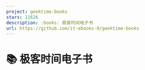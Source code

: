 ```yaml
---
project: geektime-books
stars: 11626
description: :books: 极客时间电子书
url: https://github.com/it-ebooks-0/geektime-books
---
```


📚 极客时间电子书
==========
